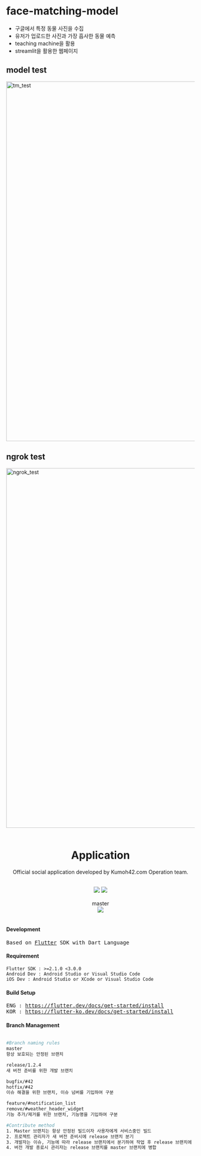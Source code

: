 # face-matching-model
- 구글에서 특정 동물 사진을 수집 
- 유저가 업로드한 사진과 가장 흡사한 동물 예측
- teaching machine을 활용
- streamlit을 활용한 웹페이지

## model test

<img width="960" alt="tm_test" src="https://user-images.githubusercontent.com/75469383/154939850-30bfa402-09aa-43d3-9652-8f1135106245.png">

## ngrok test

<img width="960" alt="ngrok_test" src="https://user-images.githubusercontent.com/75469383/154940036-f052ac8f-c4a7-41b1-86a2-743ba1a7acaf.png">


<div align="center">
    <br/>
    <h1>Application</h1>
    <p>Official social application developed by Kumoh42.com Operation team.</p><br/>
    <img src="https://forthebadge.com/images/badges/built-with-love.svg">
    <img src="https://forthebadge.com/images/badges/fo-real.svg">
    <br/>
    <br/>
    master<br/>
    <img src="https://semaphoreci.com/api/v1/foryou8033j/kumohtime_v2/branches/master/badge.svg">
    <br/>
    <br/>
</div>

#### Development
<pre class="highlight highlight-html">
Based on <a href="">Flutter</a> SDK with Dart Language
</pre>

#### Requirement
```
Flutter SDK : >=2.1.0 <3.0.0
Android Dev : Android Studio or Visual Studio Code
iOS Dev : Android Studio or XCode or Visual Studio Code
```

#### Build Setup
<pre class="highlight highlight-html">
ENG : <a href="https://flutter.dev/docs/get-started/install">https://flutter.dev/docs/get-started/install</a>
KOR : <a href="https://flutter-ko.dev/docs/get-started/install">https://flutter-ko.dev/docs/get-started/install</a>
</pre>

#### Branch Management
```bash

#Branch naming rules
master
항상 보호되는 안정된 브랜치

release/1.2.4
새 버전 준비를 위한 개발 브랜치

bugfix/#42
hotfix/#42
이슈 해결을 위한 브랜치, 이슈 넘버를 기입하여 구분

feature/#notification_list
remove/#weather_header_widget
기능 추가/제거를 위한 브랜치, 기능명을 기입하여 구분

#Contribute method
1. Master 브랜치는 항상 안정된 빌드이자 사용자에게 서비스중인 빌드
2. 프로젝트 관리자가 새 버전 준비시에 release 브랜치 분기
3. 개발자는 이슈, 기능에 따라 release 브랜치에서 분기하여 작업 후 release 브랜치에 Pull request
4. 버전 개발 종료시 관리자는 release 브랜치를 master 브랜치에 병합

```